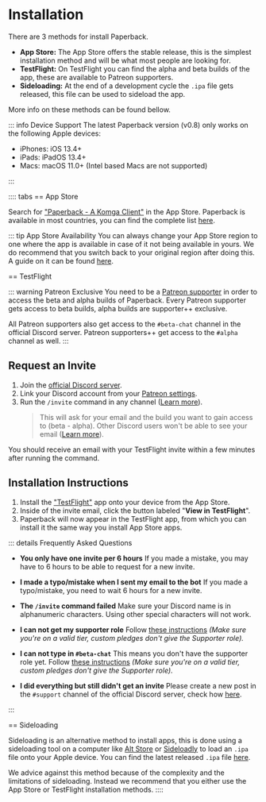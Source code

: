 # Installation

There are 3 methods for install Paperback.

-   **App Store:** The App Store offers the stable release, this is the simplest installation method and will be what most people are looking for.
-   **TestFlight:** On TestFlight you can find the alpha and beta builds of the app, these are available to Patreon supporters.
-   **Sideloading:** At the end of a development cycle the `.ipa` file gets released, this file can be used to sideload the app.

More info on these methods can be found bellow.

::: info Device Support
The latest Paperback version (v0.8) only works on the following Apple devices:

-   iPhones: iOS 13.4+
-   iPads: iPadOS 13.4+
-   Macs: macOS 11.0+ (Intel based Macs are not supported)

:::

:::: tabs
== App Store

Search for ["Paperback - A Komga Client"](https://apps.apple.com/app/paperback-a-komga-client/id1626613373) in the App Store. Paperback is available in most countries, you can find the complete list [here](/guides/getting-started/installation/availability).

::: tip App Store Availability
You can always change your App Store region to one where the app is available in case of it not being available in yours. We do recommend that you switch back to your original region after doing this. A guide on it can be found [here](https://support.apple.com/en-us/HT201389).

== TestFlight

::: warning Patreon Exclusive
You need to be a [Patreon supporter](https://patreon.com/FaizanDurrani) in order to access the beta and alpha builds of Paperback. Every Patreon supporter gets access to beta builds, alpha builds are supporter++ exclusive.

All Patreon supporters also get access to the `#beta-chat` channel in the official Discord server. Patreon supporters++ get access to the `#alpha` channel as well.
:::

## Request an Invite

1. Join the [official Discord server](https://discord.paperback.moe).
2. Link your Discord account from your [Patreon settings](https://www.patreon.com/settings/apps).
3. Run the `/invite` command in any channel ([Learn more](https://discord.com/blog/slash-commands-are-here)).
    > This will ask for your email and the build you want to gain access to (beta - alpha). Other Discord users won't be able to see your email ([Learn more](https://support.discord.com/hc/en-us/articles/1500000580222-Ephemeral-Messages-FAQ)).

You should receive an email with your TestFlight invite within a few minutes after running the command.

## Installation Instructions

1. Install the ["TestFlight"](https://apps.apple.com/be/app/testflight/id899247664) app onto your device from the App Store.
2. Inside of the invite email, click the button labeled "**View in TestFlight**".
3. Paperback will now appear in the TestFlight app, from which you can install it the same way you install App Store apps.

::: details Frequently Asked Questions

-   **You only have one invite per 6 hours**
    If you made a mistake, you may have to 6 hours to be able to request for a new invite.

-   **I made a typo/mistake when I sent my email to the bot**
    If you made a typo/mistake, you need to wait 6 hours for a new invite.

-   **The `/invite` command failed**
    Make sure your Discord name is in alphanumeric characters. Using other special characters will not work.

-   **I can not get my supporter role**
    Follow [these instructions](/guides/getting-started/installation/#request-an-invite) _(Make sure you're on a valid tier, custom pledges don't give the Supporter role)._

-   **I can not type in `#beta-chat`**
    This means you don't have the supporter role yet. Follow [these instructions](/guides/getting-started/installation/#request-an-invite) _(Make sure you're on a valid tier, custom pledges don't give the Supporter role)._

-   **I did everything but still didn't get an invite**
    Please create a new post in the `#support` channel of the official Discord server, check how [here](/guides/further-support/#using-the-official-discord-server).

:::

== Sideloading

Sideloading is an alternative method to install apps, this is done using a sideloading tool on a computer like [Alt Store](https://altstore.io) or [Sideloadly](https://sideloadly.io) to load an `.ipa` file onto your Apple device. You can find the latest released `.ipa` file [here](https://github.com/Paperback-iOS/app/releases/latest).

We advice against this method because of the complexity and the limitations of sideloading. Instead we recommend that you either use the App Store or TestFlight installation methods.
::::
